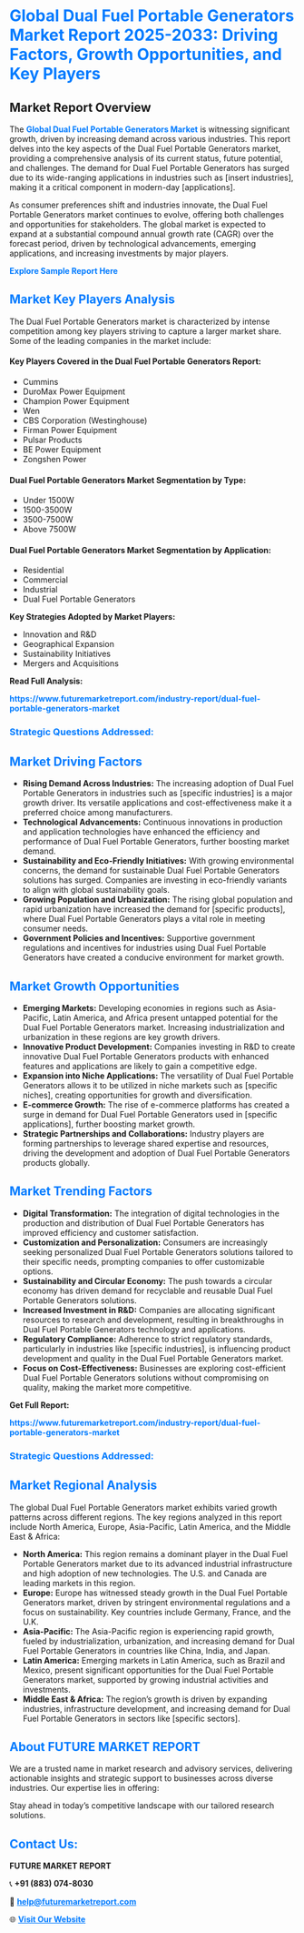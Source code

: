 <h1 style="color: #007BFF;">Global Dual Fuel Portable Generators Market Report 2025-2033: Driving Factors, Growth Opportunities, and Key Players</h1>

<section id="overview">
<h2>Market Report Overview</h2>
<p>The <a href="https://www.futuremarketreport.com/industry-report/dual-fuel-portable-generators-market" style="color: #007BFF; text-decoration: none;"><strong>Global Dual Fuel Portable Generators Market</strong></a> is witnessing significant growth, driven by increasing demand across various industries. This report delves into the key aspects of the Dual Fuel Portable Generators market, providing a comprehensive analysis of its current status, future potential, and challenges. The demand for Dual Fuel Portable Generators has surged due to its wide-ranging applications in industries such as [insert industries], making it a critical component in modern-day [applications].</p>
<p>As consumer preferences shift and industries innovate, the Dual Fuel Portable Generators market continues to evolve, offering both challenges and opportunities for stakeholders. The global market is expected to expand at a substantial compound annual growth rate (CAGR) over the forecast period, driven by technological advancements, emerging applications, and increasing investments by major players.</p>
</section>

<section id="overview">
<p><a href="https://www.futuremarketreport.com/request-sample/reportId=116760" style="color: #007BFF; text-decoration: none;"><strong>Explore Sample Report Here</strong></a></p>
</section>

<section id="key-players">
<h2 style="color: #007BFF;">Market Key Players Analysis</h2>
<p>The Dual Fuel Portable Generators market is characterized by intense competition among key players striving to capture a larger market share. Some of the leading companies in the market include:</p>
<h4>Key Players Covered in the Dual Fuel Portable Generators Report:</h4>
<ul><li>Cummins</li><li>DuroMax Power Equipment</li><li>Champion Power Equipment</li><li>Wen</li><li>CBS Corporation (Westinghouse)</li><li>Firman Power Equipment</li><li>Pulsar Products</li><li>BE Power Equipment</li><li>Zongshen Power</li></ul>
<h4>Dual Fuel Portable Generators Market Segmentation by Type:</h4>
<ul><li>Under 1500W</li><li>1500-3500W</li><li>3500-7500W</li><li>Above 7500W</li></ul>

<h4>Dual Fuel Portable Generators Market Segmentation by Application:</h4>
<ul><li>Residential</li><li>Commercial</li><li>Industrial</li><li>Dual Fuel Portable Generators</li></ul>
<p><strong>Key Strategies Adopted by Market Players:</strong></p>
<ul>
<li>Innovation and R&D</li>
<li>Geographical Expansion</li>
<li>Sustainability Initiatives</li>
<li>Mergers and Acquisitions</li>
</ul>
</section>

<section>
<p><strong>Read Full Analysis: </strong></p><a href="https://www.futuremarketreport.com/industry-report/dual-fuel-portable-generators-market" style="color: #007BFF; text-decoration: none;"><strong>https://www.futuremarketreport.com/industry-report/dual-fuel-portable-generators-market</strong></a>
<h3 style="color: #007BFF;">Strategic Questions Addressed:</h3>
</section>

<section id="driving-factors">
<h2 style="color: #007BFF;">Market Driving Factors</h2>
<ul>
<li><strong>Rising Demand Across Industries:</strong> The increasing adoption of Dual Fuel Portable Generators in industries such as [specific industries] is a major growth driver. Its versatile applications and cost-effectiveness make it a preferred choice among manufacturers.</li>
<li><strong>Technological Advancements:</strong> Continuous innovations in production and application technologies have enhanced the efficiency and performance of Dual Fuel Portable Generators, further boosting market demand.</li>
<li><strong>Sustainability and Eco-Friendly Initiatives:</strong> With growing environmental concerns, the demand for sustainable Dual Fuel Portable Generators solutions has surged. Companies are investing in eco-friendly variants to align with global sustainability goals.</li>
<li><strong>Growing Population and Urbanization:</strong> The rising global population and rapid urbanization have increased the demand for [specific products], where Dual Fuel Portable Generators plays a vital role in meeting consumer needs.</li>
<li><strong>Government Policies and Incentives:</strong> Supportive government regulations and incentives for industries using Dual Fuel Portable Generators have created a conducive environment for market growth.</li>
</ul>
</section>

<section id="growth-opportunities">
<h2 style="color: #007BFF;">Market Growth Opportunities</h2>
<ul>
<li><strong>Emerging Markets:</strong> Developing economies in regions such as Asia-Pacific, Latin America, and Africa present untapped potential for the Dual Fuel Portable Generators market. Increasing industrialization and urbanization in these regions are key growth drivers.</li>
<li><strong>Innovative Product Development:</strong> Companies investing in R&D to create innovative Dual Fuel Portable Generators products with enhanced features and applications are likely to gain a competitive edge.</li>
<li><strong>Expansion into Niche Applications:</strong> The versatility of Dual Fuel Portable Generators allows it to be utilized in niche markets such as [specific niches], creating opportunities for growth and diversification.</li>
<li><strong>E-commerce Growth:</strong> The rise of e-commerce platforms has created a surge in demand for Dual Fuel Portable Generators used in [specific applications], further boosting market growth.</li>
<li><strong>Strategic Partnerships and Collaborations:</strong> Industry players are forming partnerships to leverage shared expertise and resources, driving the development and adoption of Dual Fuel Portable Generators products globally.</li>
</ul>
</section>

<section id="trending-factors">
<h2 style="color: #007BFF;">Market Trending Factors</h2>
<ul>
<li><strong>Digital Transformation:</strong> The integration of digital technologies in the production and distribution of Dual Fuel Portable Generators has improved efficiency and customer satisfaction.</li>
<li><strong>Customization and Personalization:</strong> Consumers are increasingly seeking personalized Dual Fuel Portable Generators solutions tailored to their specific needs, prompting companies to offer customizable options.</li>
<li><strong>Sustainability and Circular Economy:</strong> The push towards a circular economy has driven demand for recyclable and reusable Dual Fuel Portable Generators solutions.</li>
<li><strong>Increased Investment in R&D:</strong> Companies are allocating significant resources to research and development, resulting in breakthroughs in Dual Fuel Portable Generators technology and applications.</li>
<li><strong>Regulatory Compliance:</strong> Adherence to strict regulatory standards, particularly in industries like [specific industries], is influencing product development and quality in the Dual Fuel Portable Generators market.</li>
<li><strong>Focus on Cost-Effectiveness:</strong> Businesses are exploring cost-efficient Dual Fuel Portable Generators solutions without compromising on quality, making the market more competitive.</li>
</ul>
</section>

<section>
<p><strong>Get Full Report: </strong></p><a href="https://www.futuremarketreport.com/industry-report/dual-fuel-portable-generators-market" style="color: #007BFF; text-decoration: none;"><strong>https://www.futuremarketreport.com/industry-report/dual-fuel-portable-generators-market</strong></a>
<h3 style="color: #007BFF;">Strategic Questions Addressed:</h3>
</section>


<section id="regional-analysis">
<h2 style="color: #007BFF;">Market Regional Analysis</h2>
<p>The global Dual Fuel Portable Generators market exhibits varied growth patterns across different regions. The key regions analyzed in this report include North America, Europe, Asia-Pacific, Latin America, and the Middle East & Africa:</p>
<ul>
<li><strong>North America:</strong> This region remains a dominant player in the Dual Fuel Portable Generators market due to its advanced industrial infrastructure and high adoption of new technologies. The U.S. and Canada are leading markets in this region.</li>
<li><strong>Europe:</strong> Europe has witnessed steady growth in the Dual Fuel Portable Generators market, driven by stringent environmental regulations and a focus on sustainability. Key countries include Germany, France, and the U.K.</li>
<li><strong>Asia-Pacific:</strong> The Asia-Pacific region is experiencing rapid growth, fueled by industrialization, urbanization, and increasing demand for Dual Fuel Portable Generators in countries like China, India, and Japan.</li>
<li><strong>Latin America:</strong> Emerging markets in Latin America, such as Brazil and Mexico, present significant opportunities for the Dual Fuel Portable Generators market, supported by growing industrial activities and investments.</li>
<li><strong>Middle East & Africa:</strong> The region’s growth is driven by expanding industries, infrastructure development, and increasing demand for Dual Fuel Portable Generators in sectors like [specific sectors].</li>
</ul>
</section>

<footer>
<h2 style="color: #007BFF;">About FUTURE MARKET REPORT</h2>
<p>We are a trusted name in market research and advisory services, delivering actionable insights and strategic support to businesses across diverse industries. Our expertise lies in offering:</p>

<p>Stay ahead in today’s competitive landscape with our tailored research solutions.</p>

<h2 style="color: #007BFF;">Contact Us:</h2>
<p><strong>FUTURE MARKET REPORT</strong></p>
<p>📞 <strong>+91 (883) 074-8030</strong></p>
<p>📧 <strong><a href="mailto:help@futuremarketreport.com" style="color: #007BFF;">help@futuremarketreport.com</a></strong></p>
<p>🌐 <strong><a href="https://www.futuremarketreport.com/" style="color: #007BFF;">Visit Our Website</a></strong></p>
</footer>